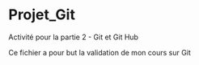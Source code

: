 Projet_Git
==========

Activité pour la partie 2 - Git et Git Hub

Ce fichier a pour but la validation de mon cours sur Git
